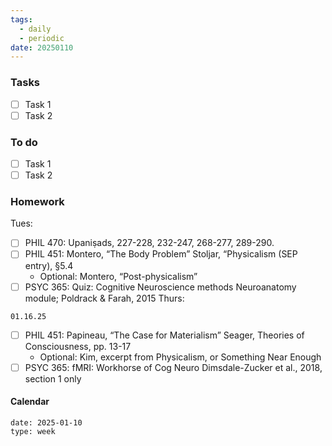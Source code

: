 ```yaml
---
tags:
  - daily
  - periodic
date: 20250110
---
```

### Tasks
- [ ] Task 1
- [ ] Task 2
### To do
- [ ] Task 1
- [ ] Task 2

### Homework
Tues:
- [ ] PHIL 470: Upaniṣads, 227-228, 232-247, 268-277, 289-290. 
- [ ] PHIL 451: Montero, “The Body Problem” Stoljar, “Physicalism (SEP entry), §5.4 
	- Optional: Montero, “Post-physicalism”
- [ ] PSYC 365: Quiz: Cognitive Neuroscience methods Neuroanatomy module; Poldrack & Farah, 2015
Thurs:
```query 
01.16.25
```
- [ ] PHIL 451: Papineau, “The Case for Materialism” Seager, Theories of Consciousness, pp. 13-17
	- Optional: Kim, excerpt from Physicalism, or Something Near Enough
- [ ] PSYC 365:  fMRI: Workhorse of Cog Neuro Dimsdale-Zucker et al., 2018, section 1 only
#### Calendar
```gEvent
date: 2025-01-10
type: week
```


